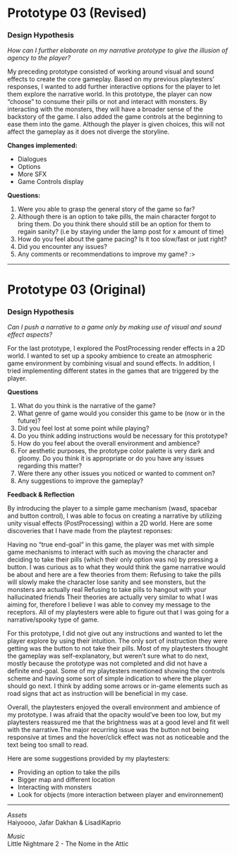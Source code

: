 # Prototype 03 (Revised)

### Design Hypothesis

_How can I further elaborate on my narrative prototype to give the illusion of agency to the player?_

My preceding prototype consisted of working around visual and sound effects to create the core gameplay. Based on my previous playtesters’ responses, I wanted to add further interactive options for the player to let them explore the narrative world.  In this prototype, the player can now “choose” to consume their pills or not and interact with monsters. By interacting with the monsters, they will have a broader sense of the backstory of the game. I also added the game controls at the beginning to ease them into the game. Although the player is given choices, this will not affect the gameplay as it does not diverge the storyline. 

**Changes implemented:**
- Dialogues
- Options
- More SFX
- Game Controls display

**Questions:**
1. Were you able to grasp the general story of the game so far?
2. Although there is an option to take pills, the main character forgot to bring them. Do you think there should still be an option for them to regain sanity? (i.e by staying under the lamp post for x amount of time)
3. How do you feel about the game pacing? Is it too slow/fast or just right?
4. Did you encounter any issues?
5. Any comments or recommendations to improve my game? :>


---

# Prototype 03 (Original)

### Design Hypothesis

_Can I push a narrative to a game only by making use of visual and sound effect aspects?_

For the last prototype, I explored the PostProcessing render effects in a 2D world. I wanted to set up a spooky ambience to create an atmospheric game environment by combining visual and sound effects. In addition, I tried implementing different states in the games that are triggered by the player. 

**Questions**  

1. What do you think is the narrative of the game?
2. What genre of game would you consider this game to be (now or in the future)?
3. Did you feel lost at some point while playing?
4. Do you think adding instructions would be necessary for this prototype?
5. How do you feel about the overall environment and ambience?
6. For aesthetic purposes, the prototype color palette is very dark and gloomy. Do you think it is appropriate or do you have any issues regarding this matter?
7. Were there any other issues you noticed or wanted to comment on?
8. Any suggestions to improve the gameplay?   

**Feedback & Reflection**

By introducing the player to a simple game mechanism (wasd, spacebar and button control), I was able to focus on  creating a narrative by utilizing unity visual effects (PostProcessing) within a 2D world. Here are some discoveries that I have made from the playtest reponses:


Having no “true end-goal” in this game, the player was met with simple game mechanisms to interact with such as moving the character and deciding to take their pills (which their only option was no) by pressing a button. I was curious as to what they would think the game narrative would be about and here are a few theories from them:
Refusing to take the pills will slowly make the character lose sanity and see monsters, but the monsters are actually real
Refusing to take pills to hangout with your hallucinated friends
Their theories are actually very similar to what I was aiming for, therefore I believe I was able to convey my message to the receptors. All of my playtesters were able to figure out that I was going for a narrative/spooky type of game. 

For this prototype, I did not give out any instructions and wanted to let the player explore by using their intuition. The only sort of instruction they were getting was the button to not take their pills. Most of my playtesters thought the gameplay was self-explanatory, but weren’t sure what to do next, mostly because the prototype was not completed and did not have a definite end-goal. Some of my playtesters mentioned showing the controls scheme and having some sort of simple indication to where the player should go next. I think by adding some arrows or in-game elements such as road signs that act as instruction will be beneficial in my case. 

Overall, the playtesters enjoyed the overall environment and ambience of my prototype. I was afraid that the opacity would’ve been too low, but my playtesters reassured me that the brightness was at a good level and fit well with the narrative.The major recurring issue was the button not being responsive at times and the hover/click effect was not as noticeable and the text being too small to read. 

Here are some suggestions provided by my playtesters:
- Providing an option to take the pills
- Bigger map and different location
- Interacting with monsters
- Look for objects (more interaction between player and environnement)


---
*Assets*  
Haiyoooo, Jafar Dakhan & LisadiKaprio

*Music*  
Little Nightmare 2 - The Nome in the Attic


 
